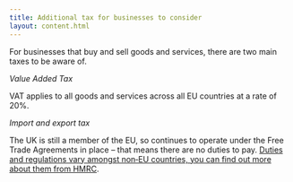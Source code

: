 ```yaml
---
title: Additional tax for businesses to consider
layout: content.html
---
```


For businesses that buy and sell goods and services, there are two main taxes to be aware of. 

*Value Added Tax*

VAT applies to all goods and services across all EU countries at a rate of 20%.

*Import and export tax*

The UK is still a member of the EU, so continues to operate under the Free Trade Agreements in place – that means there are no duties to pay. [Duties and regulations vary amongst non‐EU countries, you can find out more about them from HMRC](https://www.gov.uk/topic/business-tax/import-export).
